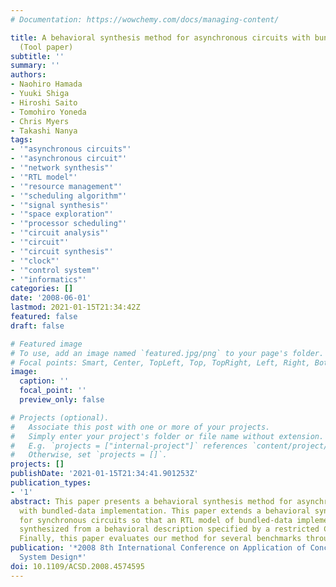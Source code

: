 ```yaml
---
# Documentation: https://wowchemy.com/docs/managing-content/

title: A behavioral synthesis method for asynchronous circuits with bundled-data implementation
  (Tool paper)
subtitle: ''
summary: ''
authors:
- Naohiro Hamada
- Yuuki Shiga
- Hiroshi Saito
- Tomohiro Yoneda
- Chris Myers
- Takashi Nanya
tags:
- '"asynchronous circuits"'
- '"asynchronous circuit"'
- '"network synthesis"'
- '"RTL model"'
- '"resource management"'
- '"scheduling algorithm"'
- '"signal synthesis"'
- '"space exploration"'
- '"processor scheduling"'
- '"circuit analysis"'
- '"circuit"'
- '"circuit synthesis"'
- '"clock"'
- '"control system"'
- '"informatics"'
categories: []
date: '2008-06-01'
lastmod: 2021-01-15T21:34:42Z
featured: false
draft: false

# Featured image
# To use, add an image named `featured.jpg/png` to your page's folder.
# Focal points: Smart, Center, TopLeft, Top, TopRight, Left, Right, BottomLeft, Bottom, BottomRight.
image:
  caption: ''
  focal_point: ''
  preview_only: false

# Projects (optional).
#   Associate this post with one or more of your projects.
#   Simply enter your project's folder or file name without extension.
#   E.g. `projects = ["internal-project"]` references `content/project/deep-learning/index.md`.
#   Otherwise, set `projects = []`.
projects: []
publishDate: '2021-01-15T21:34:41.901253Z'
publication_types:
- '1'
abstract: This paper presents a behavioral synthesis method for asynchronous circuits
  with bundled-data implementation. This paper extends a behavioral synthesis method
  for synchronous circuits so that an RTL model of bundled-data implementation is
  synthesized from a behavioral description specified by a restricted C language.
  Finally, this paper evaluates our method for several benchmarks through a tool implementation.
publication: '*2008 8th International Conference on Application of Concurrency to
  System Design*'
doi: 10.1109/ACSD.2008.4574595
---
```

